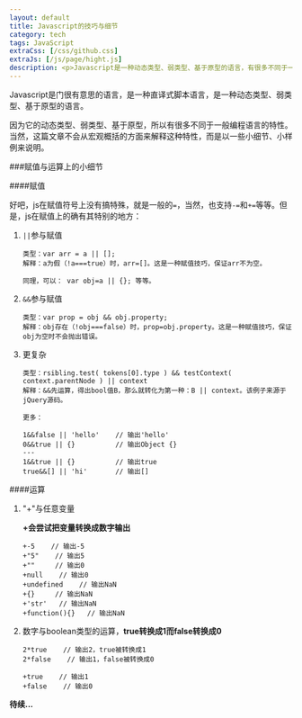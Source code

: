```yaml
---
layout: default
title: Javascript的技巧与细节
category: tech
tags: JavaScript
extraCss: [/css/github.css]
extraJs: [/js/page/hight.js]
description: <p>Javascript是一种动态类型、弱类型、基于原型的语言，有很多不同于一般编程语言的特性。对于从Java或C++之类语言转学Javascript的，必然有很多不易理解或容易出错的<b>小细节</b>，本文从博主自己学习使用js的过程出发，罗列了一些。</p><p>这些细节可能是某个运算符的使用，也可能是对象的构造函数解说。</p>
---
```


Javascript是门很有意思的语言，是一种直译式脚本语言，是一种动态类型、弱类型、基于原型的语言。

因为它的动态类型、弱类型、基于原型，所以有很多不同于一般编程语言的特性。当然，这篇文章不会从宏观概括的方面来解释这种特性，而是以一些小细节、小样例来说明。

###赋值与运算上的小细节

####赋值

好吧，js在赋值符号上没有搞特殊，就是一般的`=`，当然，也支持`-=`和`+=`等等。但是，js在赋值上的确有其特别的地方：

1.  `||`参与赋值

        类型：var arr = a || [];
        解释：a为假（!a===true）时，arr=[]。这是一种赋值技巧，保证arr不为空。

        同理，可以： var obj=a || {}; 等等。

2.  `&&`参与赋值

        类型：var prop = obj && obj.property;
        解释：obj存在（!obj===false）时，prop=obj.property。这是一种赋值技巧，保证obj为空时不会抛出错误。

3.  更复杂

        类型：rsibling.test( tokens[0].type ) && testContext( context.parentNode ) || context
        解释：&&先运算，得出bool值B，那么就转化为第一种：B || context。该例子来源于jQuery源码。

        更多：

        1&&false || 'hello'    // 输出'hello'
        0&&true || {}          // 输出Object {}
        ---
        1&&true || {}          // 输出true
        true&&[] || 'hi'       // 输出[]


####运算

1.  "+"与任意变量

    **+会尝试把变量转换成数字输出**

        +-5    // 输出-5
        +"5"    // 输出5
        +""     // 输出0 
        +null    // 输出0
        +undefined    // 输出NaN
        +{}     // 输出NaN
        +'str'   // 输出NaN
        +function(){}   // 输出NaN


2.  数字与boolean类型的运算，**true转换成1而false转换成0**

        2*true    // 输出2，true被转换成1
        2*false    // 输出1，false被转换成0

        +true    // 输出1
        +false    // 输出0

**待续...**